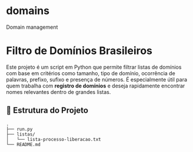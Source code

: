 # domains
Domain management
# Filtro de Domínios Brasileiros

Este projeto é um script em Python que permite filtrar listas de domínios com base em critérios como tamanho, tipo de domínio, ocorrência de palavras, prefixo, sufixo e presença de números. É especialmente útil para quem trabalha com **registro de domínios** e deseja rapidamente encontrar nomes relevantes dentro de grandes listas.

## 📂 Estrutura do Projeto

```text
.
├── run.py
├── listas/
│   └── lista-processo-liberacao.txt
└── README.md
